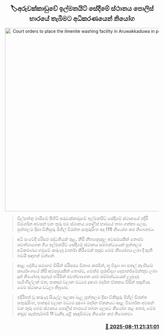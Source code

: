 <p align='center'><b><h2 align='center' title='Court orders to place the ilmenite washing facility in Aruwakkaduwa in police custody'>🏷අරුවක්කාඩුවේ ඉල්මනයිට් සේදීමේ ස්ථානය පොලිස් භාරයේ තැබීමට අධිකරණයෙන් නියෝග</h2></b></p>
<p align='center'><img src='https://helakuru.sgp1.cdn.digitaloceanspaces.com/esana/images/lib/court-2[1].jpg' width='600' alt='Court orders to place the ilmenite washing facility in Aruwakkaduwa in police custody'></p>

> විල්පත්තු මායිමේ පිහිටි අරුවක්කාඩුවේ ඉල්මනයිට් සේදීමේ ස්ථානයේ ඉදිරි විමර්ශන අවසන් වන තුරු එම ස්ථානය පොලිස් භාරයේ තබා ගන්නා ලෙස, පුත්තලම දිසා විනිසුරු මිහිල් චිරන්ත සතුරුසිංහ අද (11) නියෝග කර තිබෙනවා.

> අධි සංවේදී පරිසර පද්ධතියක් තුළ, නිසි නීත්‍යානුකූල අවසරයකින් තොරව පවත්වාගෙන ගිය ඉල්මනයිට් සේදීමේ ස්ථානය සම්බන්ධයෙන් පුත්තලම අධිකරණය හමුවේ කරුණු වාර්තා කිරීමෙන් පසුව මෙම නියෝගය ලබා දී ඇති බවයි සඳහන් වන්නේ.

> අදාළ දේශීය සමාගම විසින් පරිසරය විනාශ කරමින්, භූ විද්‍යා හා පතල් කැණීමේ කාර්යාංශයේ නිසි අවසරයකින් තොරව, මෙන්ම පුරාවිද්‍යා දෙපාර්තමේන්තුව ලබා දුන් නියෝගද පැහැර හරිමින් පවත්වාගෙන යාම සම්බන්ධයෙන් ලැබුණු පැමිණිල්ලක් මත, පානදුර වලාන මධ්‍යම දූෂණ මර්දන ඒකකය විසින් පසුගියදා මෙම ස්ථානය වටලා තිබුණා.

> ඉදිරිපත් වූ කරුණු සියල්ල සලකා බැලූ පුත්තලම දිසා විනිසුරු මිහිල් චිරන්ත සතුරුසිංහ, පානදුර වලාන මධ්‍යම දූෂණ මර්දන ඒකකයට අදාළ විමර්ශන අවසන් වන තුරු මෙම ස්ථානය පොලිස් භාරයේ තබන ලෙසට නියෝග කළ අතර, මෙම නඩුව සැප්තැම්බර් 11 වැනිදා යළි කැඳවීමටද නියෝග කර තිබෙනවා.



<h3 align='right'><a href='https://www.helakuru.lk/esana/p/112615/'>📅 2025-08-11 21:31:01</a></h3>
